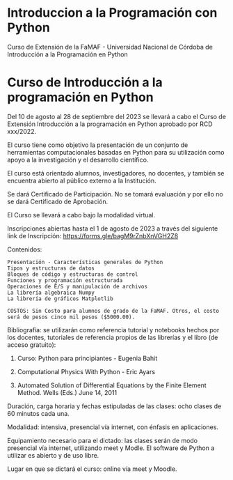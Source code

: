 # Introduccion a la Programación con Python
Curso de Extensión de la FaMAF - Universidad Nacional de Córdoba de Introducción a la Programación en Python

# Curso de Introducción a la programación en Python

Del 10 de agosto al 28 de septiembre del 2023 se llevará a cabo el Curso de Extensión Introducción a la programación en Python aprobado por RCD xxx/2022. 

El curso tiene como objetivo la presentación de un conjunto de herramientas computacionales basadas en Python para su utilización como apoyo a la investigación y el desarrollo científico. 

El curso está orientado alumnos, investigadores, no docentes, y también se encuentra abierto al público externo a la Institución.

Se dará Certificado de Participación. No se tomará evaluación y por ello no se dará Certificado de Aprobación.

El Curso se llevará a cabo bajo la modalidad virtual.

Inscripciones abiertas hasta el 1 de agosto de 2023 a través del siguiente link de Inscripción:
https://forms.gle/bagM9rZnbXnVGH2Z8

Contenidos:

    Presentación - Características generales de Python
    Tipos y estructuras de datos
    Bloques de código y estructuras de control
    Funciones y programación estructurada
    Operaciones de E/S y manipulación de archivos
    La librería algebraica Numpy
    La librería de gráficos Matplotlib
    
    COSTOS: Sin Costo para alumnos de grado de la FaMAF. Otros, el costo será de pesos cinco mil pesos ($5000.00).
    
Bibliografía: se utilizarán como referencia tutorial y notebooks hechos por los docentes, tutoriales de referencia propios de las librerías y el libro (de acceso gratuito):

1. Curso: Python para principiantes - Eugenia Bahit

2. Computational Physics With Python - Eric Ayars

3. Automated Solution of Differential Equations by the Finite Element Method. Wells (Eds.) June 14, 2011

Duración, carga horaria y fechas estipuladas de las clases: ocho clases de 60 minutos cada una.

Modalidad: intensiva, presencial vía internet, con énfasis en aplicaciones.

Equipamiento necesario para el dictado: las clases serán de modo presencial vía internet, utilizando meet y Modle. El software de Python a utilizar es abierto y de uso libre.

Lugar en que se dictará el curso: online vía meet y Moodle.
